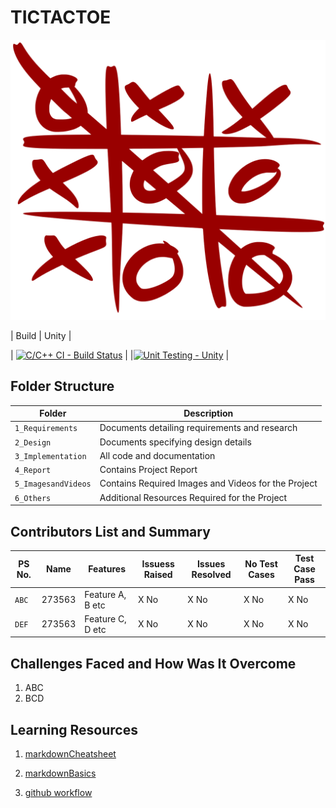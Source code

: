 # **TICTACTOE**

![Images](5_ImagesandVideos/tictactoe1.png)

| Build    |       Unity |

| [![C/C++ CI - Build Status](https://github.com/MRAJDEEP10/StepIn_Mini_Project_273563/actions/workflows/c-cpp.yml/badge.svg)](https://github.com/MRAJDEEP10/StepIn_Mini_Project_273563/actions/workflows/c-cpp.yml) | |[![Unit Testing - Unity](https://github.com/MRAJDEEP10/StepIn_Mini_Project_273563/actions/workflows/unity.yml/badge.svg)](https://github.com/MRAJDEEP10/StepIn_Mini_Project_273563/actions/workflows/unity.yml) |

## Folder Structure

Folder             | Description
-------------------| -----------------------------------------
`1_Requirements`   | Documents detailing requirements and research
`2_Design`         | Documents specifying design details
`3_Implementation` | All code and documentation
`4_Report`      | Contains Project Report
`5_ImagesandVideos`| Contains Required Images and Videos for the Project
`6_Others` | Additional Resources Required for the Project

## Contributors List and Summary

PS No. |  Name   |    Features    | Issuess Raised |Issues Resolved|No Test Cases|Test Case Pass
-------|---------|----------------|----------------|---------------|-------------|--------------
`ABC` | 273563 | Feature A, B etc    | X No     | X No   |X No   |X No
`DEF` | 273563 | Feature C, D etc    | X No     | X No   |X No   |X No

## Challenges Faced and How Was It Overcome

1. ABC
2. BCD

## Learning Resources

1. [markdownCheatsheet](https://github.com/adam-p/markdown-here/wiki/Markdown-Cheatsheet)

2. [markdownBasics](https://guides.github.com/features/mastering-markdown/)

3. [github workflow](https://docs.github.com/en/actions/learn-github-action)
